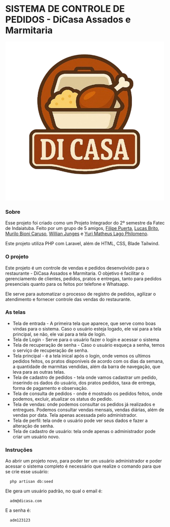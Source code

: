 # SISTEMA DE CONTROLE DE PEDIDOS - DiCasa Assados e Marmitaria

![logo do restaurante](https://github.com/PICFatec2025/PIC-2/blob/main/DiCasa/public/imgs/logo.png?raw=true)

### Sobre

Esse projeto foi criado como um Projeto Integrador do 2º semestre da Fatec de Indaiatuba. Feito por um grupo de 5 amigos, [ Filipe Puerta](https://github.com/FilipePuerta), [Lucas Brito](https://github.com/LucasBrito616), [Murilo Bioni Caruso](https://github.com/MuriTG25), [Willian Junges](https://github.com/WillianJunges) e [Yuri Matheus Lago Philomeno](https://github.com/ymlp).

Este projeto utiliza PHP com Laravel, além de HTML, CSS, Blade Tailwind.

### O projeto

Este projeto é um controle de vendas e pedidos desenvolvido para o restaurante - DiCasa Assados e Marmitaria. O objetivo é facilitar o gerenciamento de clientes, pedidos, pratos e entregas, tanto para pedidos presenciais quanto para os feitos por telefone e Whatsapp.

Ele serve para automatizar o processo de registro de pedidos, agilizar o atendimento e fornecer controle das vendas do restaurante.

### As telas

- Tela de entrada - A primeira tela que aparece, que serve como boas vindas para o sistema. Caso o usuário esteja logado, ele vai para a tela principal, se não, ele vai para a tela de login.
- Tela de Login - Serve para o usuário fazer o login e acessar o sistema
- Tela de recuperação de senha - Caso o usuário esqueça a senha, temos o serviço de recuperação de senha.
- Tela principal - é a tela inical após o login, onde vemos os ultimos pedidos feitos, os pratos disponíveis de acordo com os dias da semana, a quantidade de marmitas vendidas, além da barra de navegação, que leva para as outras telas.
- Tela de cadastro de pedidos - tela onde vamos cadastrar um pedido, inserindo os dados do usuário, dos pratos pedidos, taxa de entrega, forma de pagamento e observação.
- Tela de consulta de pedidos - onde é mostrado os pedidos feitos, onde podemos, excluir, atualizar os status do pedido.
- Tela de vendas: onde podemos consultar os pedidos já realizados e entregues. Podemos consultar vendas mensais, vendas diárias, além de vendas por data. Tela apenas acessada pelo administrador.
- Tela de perfil: tela onde o usuário pode ver seus dados e fazer a alteração de senha.
- Tela de cadastro de usuário: tela onde apenas o administrador pode criar um usuário novo.

### Instruções

Ao abrir um projeto novo, para poder ter um usuário administrador e poder acessar o sistema completo é necessário que realize o comando para que se crie esse usuário:
```
  php artisan db:seed
```
Ele gera um usuário padrão, no qual o email é:
```
  adm@dicasa.com
```
E a senha é:
```
  adm123123
```

